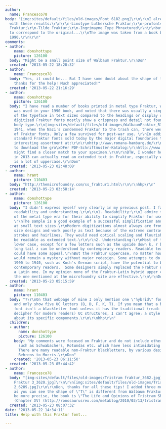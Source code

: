 ```yaml
---
author:
  name: Francesco78
body: "[img:sites/default/files/old-images/Font_6182.png]\r\n\r\nI already tried WhatTheFont,
  with these results:\r\n\r\n-Linotype Luthersche Fraktur;\r\n-profonts Breitkopf
  Fraktur;\r\n-Tilde Fraktur;\r\n-Ingrimayne Type Phraxtured\r\n\r\nbut no one seems
  to correspond to the original...\r\nThe image was taken from a book by Einaudi,
  1990.\r\n\r\n"
comments:
- author:
    name: donshottype
    picture: 126100
  body: "Might be a small point size of Walbaum Fraktur.\r\nDon"
  created: '2013-05-22 18:28:32'
- author:
    name: Francesco78
  body: "Yes, it could be... But I have some doubt about the shape of the \"s\"...\r\nAnyway,
    thanks for the help! Much appreciated!"
  created: '2013-05-22 21:16:29'
- author:
    name: donshottype
    picture: 126100
  body: "I have read a number of books printed in metal type Fraktur, which is suspect
    was used in your 1990 book, and noted that there was usually a simplification
    of the typeface in text sizes compared to the headings or display sizes. The commercial
    digitized Fraktur fonts mostly show a crispness and detail not found in the old
    body type.\r\n[img:sites/default/files/old-images/WalbaumFraktur_5398.jpg]\r\nBefore
    1941, when the Nazi's condemned Fraktur to the trash can, there were hundreds
    of Fraktur fonts. Only a few survived for post-war use. \r\nIn addition to the
    standard Fraktur fonts sold today by the major digital foundaries there is an
    interesting assortment at:\r\n\r\nhttp://www.romana-hamburg.de/\r\n\r\nMake certain
    to download the gro\xDFer PDF-Schriftmuster-Katalog:\r\nhttp://www.romana-hamburg.de/Schriftmappe.pdf\r\n\r\nYou
    might find a closer match to your specimen.\r\n\r\nBTW, I wonder how many people
    in 2013 can actually read an extended text in Fraktur, especially where there
    is a lot of uppercase.\r\nDon"
  created: '2013-05-23 02:48:08'
- author:
    name: hrant
    picture: 110403
  body: "http://themicrofoundry.com/ss_fraktur1.html\r\n\r\nhhp\r\n"
  created: '2013-05-23 03:58:14'
- author:
    name: donshottype
    picture: 126100
  body: "I didn't express myself very clearly in my previous post. I failed to distinguish
    readability and understanding.\r\n\r\n1. Readability:\r\nI admire the punchcutters
    of the metal type era for their ability to simplify Fraktur for use as body text.
    \r\nThe sample is a good example of a successful simplification and is quite readable
    at small text sizes.\r\nModern digitizations almost always are from the old display
    size designs and work poorly as text because of the extreme contrast between thick
    strokes and hairlines. They would need optical scaling and flourish clipping to
    be readable as extended text.\r\n\r\n2. Understanding:\r\nMost of the Fraktur
    lower case, except for a few letters such as the upside down k, r based x and
    long tail z can be understood by contemporary readers. Readable text versions
    could have some appeal.\r\nBut the Fraktur uppercase, no matter how simplified
    would remain a mystery without major redesign. Some attempts to do this from about
    1900 to 1940, such as Koch's German script, have the potential to be adapted for
    contemporary readers.  Some designers simply replaced the Fraktur uppercase with
    a Latin one. In my opinion none of the Fraktur-Latin hybrid upper cases including
    the one mentioned at the microfoundry site are effective.\r\n\r\nDon\r\n"
  created: '2013-05-23 05:15:59'
- author:
    name: hrant
    picture: 110403
  body: "?\r\nOn that webpage of mine I only mention one \"hybrid\" font (Fraktoer)
    and only show five UC letters (B, D, F, K, T). If you mean that a blackletter
    font isn't a blackletter font unless it has the traditional (read: difficult to
    decipher for modern readers) UC structures, I can't agree; a style is never merely
    about its specific components.\r\n\r\nhhp\r\n"
  children:
  - author:
      name: donshottype
      picture: 126100
    body: "My comments were focused on Fraktur and do not include other blackletters
      such as Schwabachers, Rotundas etc. which have less intimidating upper cases.
      There are many readable non-Fraktur blackletters, by various designers from
      Behrens to Morris.\r\nDon"
    created: '2013-05-23 06:11:50'
  created: '2013-05-23 05:44:42'
- author:
    name: Francesco78
  body: "[img:sites/default/files/old-images/Tristram fraktur_3682.jpg]\r\n\r\n[img:sites/default/files/old-images/Tristram
    Fraktur 3_3620.jpg]\r\n\r\n[img:sites/default/files/old-images/Tristram Fraktur
    2_6289.jpg]\r\n\r\nDon, thanks for all these tips! I added three more pictures,
    as you can see the shape of \"T\" is different from Walbaum Fraktur font.\r\nTo
    be more precise, the book is \"The Life and Opinions of Tristram Shandy, Gentleman\"
    (Chapter XV) (http://ronosaurusrex.com/metablog/2010/03/13/tristram-shandys-audacious-layout/)"
  created: '2013-05-23 08:07:32'
date: '2013-05-22 14:34:11'
title: Help with this Fraktur font...

---
```

